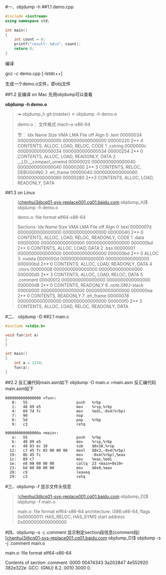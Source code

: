 #一、objdump -h
##1.1 demo.cpp

```cpp
#include <iostream>
using namespace std;
 
int main()
{
	int count = 0;
	printf("result: %d\n", count);
	return 0;
}
```
编译

gcc -c demo.cpp [-lstdc++]

生成一个demo.o文件，即obj文件

##1.2 反编译 on Mac
先用objdump可以查看

**objdump -h demo.o**
 
> ➜  objdump_h git:(master) ✗ objdump -h demo.o
> 
> demo.o：     文件格式 mach-o-x86-64
> 
> 节：
> Idx Name          Size      VMA               LMA               File off  Algn
>   0 .text         00000034  0000000000000000  0000000000000000  00000220  2** 4
>                   CONTENTS, ALLOC, LOAD, RELOC, CODE
>   1 .cstring      0000000c  0000000000000034  0000000000000034  00000254  2** 0
>                   CONTENTS, ALLOC, LOAD, READONLY, DATA
>   2 __LD.__compact_unwind 00000020  0000000000000040  0000000000000040  00000260  2** 3
>                   CONTENTS, RELOC, DEBUGGING
>   3 .eh_frame     00000040  0000000000000060  0000000000000060  00000280  2**3
>                   CONTENTS, ALLOC, LOAD, READONLY, DATA   
> 

##1.3 on Linux
> [chenhui3@cq01-sys-replace001.cq01.baidu.com objdump_h]$ objdump -h demo.o
> 
> demo.o:     file format elf64-x86-64
> 
> Sections:
> Idx Name          Size      VMA               LMA               File off  Algn
>   0 .text         0000007d  0000000000000000  0000000000000000  00000040  2** 0
>                   CONTENTS, ALLOC, LOAD, RELOC, READONLY, CODE
>   1 .data         00000000  0000000000000000  0000000000000000  000000bd  2** 0
>                   CONTENTS, ALLOC, LOAD, DATA
>   2 .bss          00000001  0000000000000000  0000000000000000  000000bd  2** 0
>                   ALLOC
>   3 .rodata       0000000d  0000000000000000  0000000000000000  000000bd  2** 0
>                   CONTENTS, ALLOC, LOAD, READONLY, DATA
>   4 .ctors        00000008  0000000000000000  0000000000000000  000000d0  2** 3
>                   CONTENTS, ALLOC, LOAD, RELOC, DATA
>   5 .comment      00000012  0000000000000000  0000000000000000  000000d8  2** 0
>                   CONTENTS, READONLY
>   6 .note.GNU-stack 00000000  0000000000000000  0000000000000000  000000ea  2** 0
>                   CONTENTS, READONLY
>   7 .eh_frame     00000078  0000000000000000  0000000000000000  000000f0  2** 3
>                   CONTENTS, ALLOC, LOAD, RELOC, READONLY, DATA
> 


#二、 objdump -D
##2.1 main.c

```c
#include <stdio.h>

void fun(int a)
{
}
 
int main()
{
    int a = 1234;
    fun(a);
}
```
##2.2 反汇编代码main.asm如下
objdump -D main.o >main.asm
反汇编代码main.asm如下

```
0000000000000000 <fun>:
   0:   55                      push   %rbp
   1:   48 89 e5                mov    %rsp,%rbp
   4:   89 7d fc                mov    %edi,-0x4(%rbp)
   7:   90                      nop
   8:   5d                      pop    %rbp
   9:   c3                      retq   

000000000000000a <main>:
   a:   55                      push   %rbp
   b:   48 89 e5                mov    %rsp,%rbp
   e:   48 83 ec 10             sub    $0x10,%rsp
  12:   c7 45 fc 03 00 00 00    movl   $0x3,-0x4(%rbp)
  19:   8b 45 fc                mov    -0x4(%rbp),%eax
  1c:   89 c7                   mov    %eax,%edi
  1e:   e8 00 00 00 00          callq  23 <main+0x19>
  23:   b8 00 00 00 00          mov    $0x0,%eax
  28:   c9                      leaveq 
  29:   c3                      retq  
```

#三、objdump -f
显示文件头信息
> [chenhui3@cq01-sys-replace001.cq01.baidu.com objdump_D]$ objdump -f main.o
> 
> main.o:     file format elf64-x86-64
> architecture: i386:x86-64, flags 0x00000011:
> HAS_RELOC, HAS_SYMS
> start address 0x0000000000000000

#四、objdump -s -j .comment 
显示制定section段信息(comment段)
[chenhui3@cq01-sys-replace001.cq01.baidu.com objdump_D]$ objdump -s -j .comment main.o

main.o:     file format elf64-x86-64

Contents of section .comment:
 0000 00474343 3a202847 4e552920 382e322e  .GCC: (GNU) 8.2.
 0010 3000                                 0.
 
